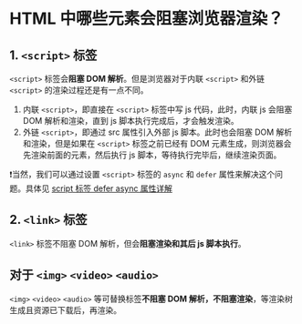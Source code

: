# HTML 中哪些元素会阻塞浏览器渲染？

## 1. `<script>` 标签

`<script>` 标签会**阻塞 DOM 解析**。但是浏览器对于内联 `<script>` 和外链 `<script>` 的渲染过程还是有一点不同。

1. 内联 `<script>`，即直接在 `<script>` 标签中写 js 代码，此时，内联 js 会阻塞 DOM 解析和渲染，直到 js 脚本执行完成后，才会触发渲染。
2. 外链 `<script>`，即通过 src 属性引入外部 js 脚本。此时也会阻塞 DOM 解析和渲染，但是如果在 `<script>` 标签之前已经有 DOM 元素生成，则浏览器会先渲染前面的元素，然后执行 js 脚本，等待执行完毕后，继续渲染页面。

❗当然，我们可以通过设置 `<script>` 标签的 `async` 和 `defer` 属性来解决这个问题。具体见 [script 标签 defer async 属性详解](./script%20标签%20defer%20async%20属性详解.md)

## 2. `<link>` 标签

`<link>` 标签不阻塞 DOM 解析，但会**阻塞渲染和其后 js 脚本执行**。

## 对于 `<img>` `<video>` `<audio>`

`<img>` `<video>` `<audio>` 等可替换标签**不阻塞 DOM 解析，不阻塞渲染**，等渲染树生成且资源已下载后，再渲染。

